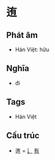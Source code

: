 # 迶

## Phát âm
* Hán Việt: hữu

## Nghĩa
* đi

## Tags
* Hán Việt

## Cấu trúc
* 迶 = [辶](辶.md) [有](有.md)

<script>window.HANZI_FIELD='迶';</script>